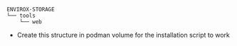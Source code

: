 ```
ENVIROX-STORAGE
└── tools
    └── web
```
- Create this structure in podman volume for the installation script to work
